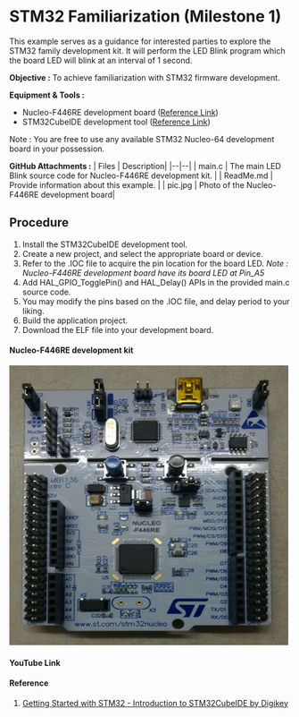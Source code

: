 ﻿# STM32 Familiarization (Milestone 1)
This example serves as a guidance for interested parties to explore the STM32 family development kit.
It will perform the LED Blink program which the board LED will blink at an interval of 1 second. 

**Objective :** To achieve familiarization with STM32 firmware development.

**Equipment & Tools :** 
 * Nucleo-F446RE development board ([Reference Link](https://www.st.com/en/evaluation-tools/nucleo-f446re.html))
 * STM32CubeIDE development tool ([Reference Link](https://www.st.com/en/development-tools/stm32cubeide.html))
 
 Note : You are free to use any available STM32 Nucleo-64 development board in your possession. 
 
**GitHub Attachments :**
| Files |  Description|
|--|--|
| main.c | The main LED Blink source code for Nucleo-F446RE development kit. |
| ReadMe.md | Provide information about this example. |
| pic.jpg | Photo of the Nucleo-F446RE development board|

## Procedure

 1. Install the STM32CubeIDE development tool. 
 2. Create a new project, and select the appropriate board or device.
 3. Refer to the .IOC file to acquire the pin location for the board LED.
 *Note : Nucleo-F446RE development board have its board LED at  Pin_A5*
 4. Add HAL_GPIO_TogglePin() and HAL_Delay() APIs in the provided main.c source code. 
 5. You may modify the pins based on the .IOC file, and delay period to your liking.
 6. Build the application project.
 7. Download the ELF file into your development board.

#### Nucleo-F446RE development kit
<img src="https://github.com/lygooi3/mkel1123/blob/main/pic.jpg" width="500" height="500">

#### YouTube Link

#### Reference

 1. [Getting Started with STM32 - Introduction to STM32CubeIDE by Digikey](https://www.digikey.my/en/maker/projects/getting-started-with-stm32-introduction-to-stm32cubeide/6a6c60a670c447abb90fd0fd78008697)

